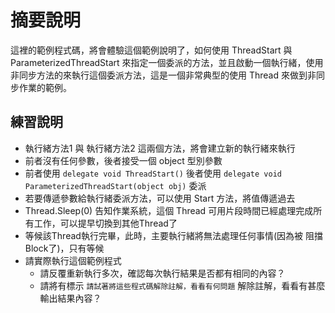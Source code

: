 # 摘要說明

這裡的範例程式碼，將會體驗這個範例說明了，如何使用 ThreadStart 與 ParameterizedThreadStart 來指定一個委派的方法，並且啟動一個執行緒，使用非同步方法的來執行這個委派方法，這是一個非常典型的使用 Thread 來做到非同步作業的範例。

## 練習說明

* 執行緒方法1 與 執行緒方法2 這兩個方法，將會建立新的執行緒來執行
* 前者沒有任何參數，後者接受一個 object 型別參數
* 前者使用 `delegate void ThreadStart()` 後者使用 `delegate void ParameterizedThreadStart(object obj)` 委派
* 若要傳遞參數給執行緒委派方法，可以使用 Start 方法，將值傳遞過去
* Thread.Sleep(0) 告知作業系統，這個 Thread 可用片段時間已經處理完成所有工作，可以提早切換到其他Thread了
* 等候該Thread執行完畢，此時，主要執行緒將無法處理任何事情(因為被 阻擋 Block了)，只有等候
* 請實際執行這個範例程式
  * 請反覆重新執行多次，確認每次執行結果是否都有相同的內容？
  * 請將有標示 `請試著將這些程式碼解除註解，看看有何問題` 解除註解，看看有甚麼輸出結果內容？
  